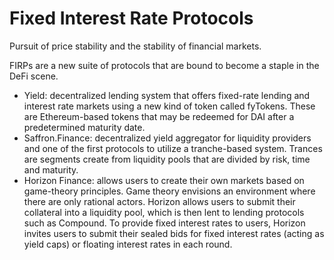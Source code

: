 # Fixed Interest Rate Protocols

Pursuit of price stability and the stability of financial markets.

FIRPs are a new suite of protocols that are bound to become a staple in the DeFi scene.



* Yield: decentralized lending system that offers fixed-rate lending and interest rate markets using a new kind of token called fyTokens. These are Ethereum-based tokens that may be redeemed for DAI after a predetermined maturity date.
* Saffron.Finance: decentralized yield aggregator for liquidity providers and one of the first protocols to utilize a tranche-based system. Trances are segments create from liquidity pools that are divided by risk, time and maturity.
* Horizon Finance: allows users to create their own markets based on game-theory principles. Game theory envisions an environment where there are only rational actors. Horizon allows users to submit their collateral into a liquidity pool, which is then lent to lending protocols such as Compound. To provide fixed interest rates to users, Horizon invites users to submit their sealed bids for fixed interest rates (acting as yield caps) or floating interest rates in each round.
